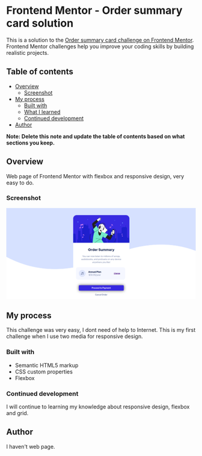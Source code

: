 # Frontend Mentor - Order summary card solution

This is a solution to the [Order summary card challenge on Frontend Mentor](https://www.frontendmentor.io/challenges/order-summary-component-QlPmajDUj). Frontend Mentor challenges help you improve your coding skills by building realistic projects. 

## Table of contents

- [Overview](#overview)
  - [Screenshot](#screenshot)
- [My process](#my-process)
  - [Built with](#built-with)
  - [What I learned](#what-i-learned)
  - [Continued development](#continued-development)
- [Author](#author)

**Note: Delete this note and update the table of contents based on what sections you keep.**

## Overview

Web page of Frontend Mentor with flexbox and responsive design, very easy to do.


### Screenshot

![](./images/screenshot/capture.png)


## My process

This challenge was very easy, I dont need of help to Internet. This is my first challenge when I use two media for responsive design.


### Built with

- Semantic HTML5 markup
- CSS custom properties
- Flexbox


### Continued development

I will continue to learning my knowledge about responsive design, flexbox and grid.


## Author

I haven't web page.
